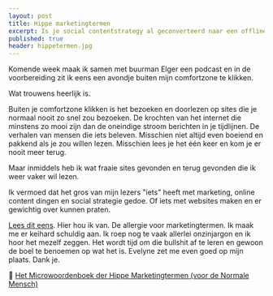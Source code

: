 ```yaml
---
layout: post
title: Hippe marketingtermen
excerpt: Is je social contentstrategy al geconverteerd naar een offline branded experience? 
published: true
header: hippetermen.jpg
---
```


Komende week maak ik samen met buurman Elger een podcast en in de voorbereiding zit ik eens een avondje buiten mijn comfortzone te klikken.

Wat trouwens heerlijk is.

Buiten je comfortzone klikken is het bezoeken en doorlezen op sites die je normaal nooit zo snel zou bezoeken. De krochten van het internet die minstens zo mooi zijn dan de oneindige stroom berichten in je tijdlijnen. De verhalen van mensen die iets beleven. Misschien niet altijd even boeiend en pakkend als je zou wíllen lezen. Misschien lees je het één keer en kom je er nooit meer terug.

Maar inmiddels heb ik wat fraaie sites gevonden en terug gevonden die ik weer vaker wil lezen. 

Ik vermoed dat het gros van mijn lezers "iets" heeft met marketing, online content dingen en social strategie gedoe. Of iets met websites maken en er gewichtig over kunnen praten. 

[Lees dit eens][1]. Hier hou ik van. De allergie voor marketingtermen. Ik maak me er keihard schuldig aan. Ik roep nog te vaak allerlei onzinjargon en ik hoor het mezelf zeggen. Het wordt tijd om die bullshit af te leren en gewoon de boel te benoemen op wat het is. Evelyne zet me even goed op mijn plaats. Dank je.

📖 [Het Microwoordenboek der Hippe Marketingtermen (voor de Normale Mensch)][2]

[1]:	https://www.starfishcopy.nl/microwoordenboek-hippe-marketingtermen/
[2]:	https://www.starfishcopy.nl/microwoordenboek-hippe-marketingtermen/